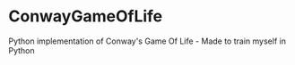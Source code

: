 ConwayGameOfLife
================

Python implementation of Conway's Game Of Life - Made to train myself in Python
